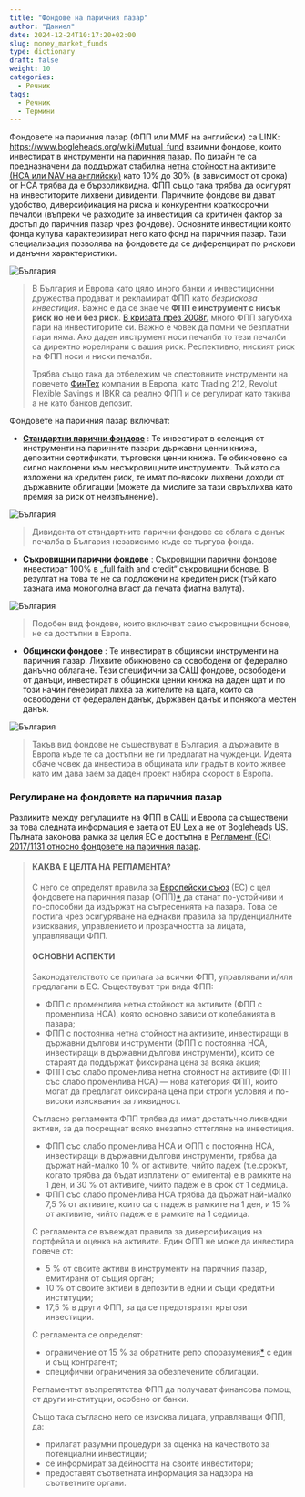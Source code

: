 ```yaml
---
title: "Фондове на паричния пазар"
author: "Даниел"
date: 2024-12-24T10:17:20+02:00
slug: money_market_funds
type: dictionary
draft: false
weight: 10
categories:
  - Речник
tags:
  - Речник
  - Термини
---
```


Фондовете на паричния пазар (ФПП или MMF на английски) са LINK: https://www.bogleheads.org/wiki/Mutual_fund взаимни фондове, които инвестират в инструменти на [паричния пазар](https://bg.wikipedia.org/wiki/%D0%9F%D0%B0%D1%80%D0%B8%D1%87%D0%B5%D0%BD_%D0%BF%D0%B0%D0%B7%D0%B0%D1%80). По дизайн те са предназначени да поддържат стабилна [нетна стойност на активите (НСА или NAV на английски)](/dictionary/net_asset_value) като 10% до 30% (в зависимост от срока) от НСА трябва да е бързоликвидна. ФПП също така трябва да осигурят на инвеститорите лихвени дивиденти. Паричните фондове ви дават удобство, диверсификация на риска и конкурентни краткосрочни печалби (въпреки че разходите за инвестиция са критичен фактор за достъп до паричния пазар чрез фондове). Основните инвестиции които фонда купува характеризират него като фонд на паричния пазар. Тази специализация позволява на фондовете да се диференцират по рискови и данъчни характеристики.

![България](/img/bgflag.png)
> В България и Европа като цяло много банки и инвестиционни дружества продават и рекламират ФПП като *безрискова инвестиция*. Важно е да се знае че **ФПП е инструмент с нисък риск но не и без риск**. [В кризата през 2008г.](https://www.bogleheads.org/wiki/The_2008_money_market_crisis) много ФПП загубиха пари на инвеститорите си. Важно е човек да помни че безплатни пари няма. Ако даден инструмент носи печалби то тези печалби са директно корелирани с вашия риск. Респективно, ниският риск на ФПП носи и ниски печалби.
>  
>  Трябва също така да отбележим че спестовните инструменти на повечето [ФинТех](https://en.wikipedia.org/wiki/Fintech) компании в Европа, като Trading 212, Revolut Flexible Savings и IBKR са реално ФПП и се регулират като такива а не като банков депозит. 

Фондовете на паричния пазар включват:

-   **[Стандартни парични фондове](https://www.consilium.europa.eu/bg/infographics/money-market-funds/)** : Те инвестират в селекция от инструменти на паричните пазари: държавни ценни книжа, депозитни сертификати, търговски ценни книжа. Те обикновено са силно наклонени към несъкровищните инструменти. Тъй като са изложени на кредитен риск, те имат по-високи лихвени доходи от държавните облигации (можете да мислите за тази свръхлихва като премия за риск от неизпълнение). 

![България](/img/bgflag.png)
> Дивидента от стандартните парични фондове се облага с данък печалба в България независимо къде се търгува фонда.

-   **Съкровищни ​​парични фондове** : Съкровищни ​​парични фондове инвестират 100% в „full faith and credit“ съкровищни ​​бонове. В резултат на това те не са подложени на кредитен риск (тъй като хазната има монополна власт да печата фиатна валута). 

![България](/img/bgflag.png)
> Подобен вид фондове, които включват само съкровищни бонове, не са достъпни в Европа.

-   **Общински фондове** : Те инвестират в общински инструменти на паричния пазар. Лихвите обикновено са освободени от федерално данъчно облагане. Тези специфични за САЩ фондове, освободени от данъци, инвестират в общински ценни книжа на даден щат и по този начин генерират лихва за жителите на щата, които са освободени от федерален данък, държавен данък и понякога местен данък. 

![България](/img/bgflag.png)
> Такъв вид фондове не съществуват в България, а държавите в Европа къде те са достъпни не ги предлагат на чужденци. Идеята обаче човек да инвестира в общината или градът в които живее като им дава заем за даден проект набира скорост в Европа. 

### Регулиране на фондовете на паричния пазар

Разликите между регулациите на ФПП в САЩ и Европа са съществени за това следната информация е заета от [EU Lex](https://eur-lex.europa.eu/BG/legal-content/summary/money-market-funds.html?fromSummary=24) а не от Bogleheads US. Пълната законова рамка за целия ЕС е достъпна в [Регламент (ЕС) 2017/1131 относно фондовете на паричния пазар](https://eur-lex.europa.eu/legal-content/BG/AUTO/?uri=celex:32017R1131).

> #### КАКВА Е ЦЕЛТА НА РЕГЛАМЕНТА?
> 
> С него се определят правила за  [Европейски
> съюз](http://eur-lex.europa.eu/summary/glossary/eu_union.html)  (ЕС) с
> цел фондовете на паричния пазар
> (ФПП)[*](https://eur-lex.europa.eu/BG/legal-content/summary/money-market-funds.html?fromSummary=24#keyterm_E0001)  да станат по-устойчиви и по-способни да издържат на сътресенията на
> пазара. Това се постига чрез осигуряване на еднакви правила за
> пруденциалните изисквания, управлението и прозрачността за лицата,
> управляващи ФПП.
> 
> #### ОСНОВНИ АСПЕКТИ
> 
> Законодателството се прилага за всички ФПП, управлявани и/или
> предлагани в ЕС. Съществуват три вида ФПП:
> 
> -   ФПП с променлива нетна стойност на активите  (ФПП с променлива НСА), която основно зависи от колебанията в пазара;
> -   ФПП с  постоянна нетна стойност на активите, инвестиращи в държавни дългови инструменти (ФПП с постоянна НСА, инвестиращи в
> държавни дългови инструменти), които се стараят да поддържат фиксирана
> цена за всяка акция;
> -   ФПП със  слабо променлива нетна стойност на активите  (ФПП със слабо променлива НСА) — нова категория ФПП, които могат да предлагат
> фиксирана цена при строги условия и по-високи изисквания за
> ликвидност.
> 
> Съгласно регламента ФПП трябва да имат  достатъчно ликвидни активи, за
> да посрещнат всяко внезапно оттегляне на инвестиция.
> 
> -   ФПП със слабо променлива НСА и ФПП с постоянна НСА, инвестиращи в държавни дългови инструменти, трябва да държат най-малко 10 % от
> активите, чийто падеж (т.е.срокът, когато трябва да бъдат изплатени от
> емитента) е в рамките на 1 ден, и 30 % от активите, чийто падеж е в
> срок от 1 седмица.
> -   ФПП със слабо променлива НСА трябва да държат най-малко 7,5 % от активите, които са с падеж в рамките на 1 ден, и 15 % от активите,
> чийто падеж е в рамките на 1 седмица.
> 
> С регламента се въвеждат  правила за диверсификация на портфейла и
> оценка на активите. Един ФПП не може да инвестира повече от:
> 
> -   5 % от своите активи в инструменти на паричния пазар, емитирани от същия орган;
> -   10 % от своите активи в депозити в едни и същи кредитни институции;
> -   17,5 % в други ФПП, за да се предотвратят кръгови инвестиции.
> 
> С регламента се определят:
> 
> -   ограничение от 15 % за обратните репо споразумения[*](https://eur-lex.europa.eu/BG/legal-content/summary/money-market-funds.html?fromSummary=24#keyterm_E0002)  с един и същ контрагент;
> -   специфични ограничения за обезпечените облигации.
> 
> Регламентът възпрепятства ФПП да получават финансова помощ от други
> институции, особено от банки.
> 
> Също така съгласно него се изисква  лицата, управляващи ФПП, да:
> 
> -   прилагат разумни процедури за оценка на качеството за потенциални инвестиции;
> -   се информират за дейността на своите инвеститори;
> -   предоставят съответната информация за надзора на съответните органи.

